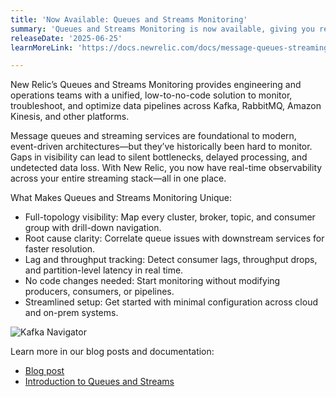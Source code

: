 ```yaml
---
title: 'Now Available: Queues and Streams Monitoring'
summary: 'Queues and Streams Monitoring is now available, giving you real-time, full-stack visibility into your message brokers and streaming systems—without the complexity.'
releaseDate: '2025-06-25'
learnMoreLink: 'https://docs.newrelic.com/docs/message-queues-streaming/introduction/'

---
```


New Relic’s Queues and Streams Monitoring provides engineering and operations teams with a unified, low-to-no-code solution to monitor, troubleshoot, and optimize data pipelines across Kafka, RabbitMQ, Amazon Kinesis, and other platforms.

Message queues and streaming services are foundational to modern, event-driven architectures—but they’ve historically been hard to monitor. Gaps in visibility can lead to silent bottlenecks, delayed processing, and undetected data loss. With New Relic, you now have real-time observability across your entire streaming stack—all in one place.

What Makes Queues and Streams Monitoring Unique:
* Full-topology visibility: Map every cluster, broker, topic, and consumer group with drill-down navigation.
* Root cause clarity: Correlate queue issues with downstream services for faster resolution.
* Lag and throughput tracking: Detect consumer lags, throughput drops, and partition-level latency in real time.
* No code changes needed: Start monitoring without modifying producers, consumers, or pipelines.
* Streamlined setup: Get started with minimal configuration across cloud and on-prem systems.



<img
  title="Kafka Navigator"
  alt="Kafka Navigator"
  src="/images/Q&S-Kafka-Navigator-06-2025.webp"
/>

Learn more in our blog posts and documentation:
- [Blog post](https://newrelic.com/blog/nerdlog/streamline-message-flow-observability-with-queues-and-streams-monitoring)
- [Introduction to Queues and Streams](https://docs.newrelic.com/docs/message-queues-streaming/introduction/)